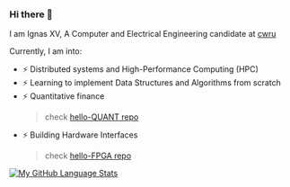 ### Hi there 👋
I am Ignas XV, A Computer and Electrical Engineering candidate at [cwru](https://www.case.edu)

Currently, I am into:
- ⚡ Distributed systems and High-Performance Computing (HPC) 
- ⚡ Learning to implement Data Structures and Algorithms from scratch
- ⚡ Quantitative finance
   > check [hello-QUANT repo](https://github.com/ignasxv/hello-quant)
- ⚡ Building Hardware Interfaces
   > check [hello-FPGA repo](https://github.com/ignasxv/hello-FPGA)


[![My GitHub Language Stats](https://github-readme-stats.vercel.app/api/top-langs/?username=ignas&langs_count=5&theme=tokyonight)]()

